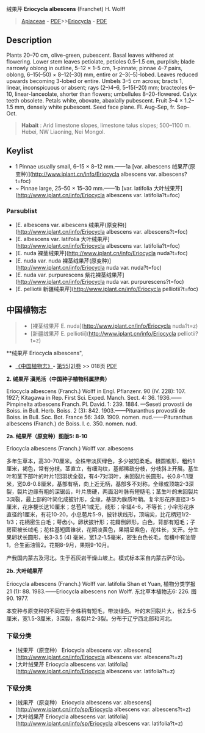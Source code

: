 绒果芹 **Eriocycla albescens** (Franchet) H. Wolff

> [Apiaceae](http://www.iplant.cn/info/Apiaceae?t=foc) - [PDF](http://www.iplant.cn/foc/pdf/Apiaceae.pdf)>>[Eriocycla](http://www.iplant.cn/info/Eriocycla?t=foc) - [PDF](http://www.iplant.cn/foc/pdf/Eriocycla.pdf)

## Description

Plants 20–70 cm, olive-green, pubescent. Basal leaves withered at flowering. Lower stem leaves petiolate, petioles 0.5–1.5 cm, purplish; blade narrowly oblong in outline, 5–12 × 1–5 cm, 1-pinnate; pinnae 4–7 pairs, oblong, 6–15(–50) × 8–12(–30) mm, entire or 2–3(–5)-lobed. Leaves reduced upwards becoming 3-lobed or entire. Umbels 3–5 cm across; bracts 1, linear, inconspicuous or absent; rays (2–)4–6, 5–15(–20) mm; bracteoles 6–10, linear-lanceolate, shorter than flowers; umbellules 8–20-flowered. Calyx teeth obsolete. Petals white, obovate, abaxially pubescent. Fruit 3–4 × 1.2–1.5 mm, densely white pubescent. Seed face plane. Fl. Aug–Sep, fr. Sep–Oct.


> **Habait** : 
> Arid limestone slopes, limestone talus slopes; 500–1100 m. Hebei, NW Liaoning, Nei Mongol.


## Keylist

* 1 Pinnae usually small, 6–15 × 8–12 mm.——1a  [var. albescens 绒果芹(原变种)](http://www.iplant.cn/info/Eriocycla albescens var. albescens?t=foc)
* ~ Pinnae large, 25–50 × 15–30 mm.——1b  [var. latifolia 大叶绒果芹](http://www.iplant.cn/info/Eriocycla albescens var. latifolia?t=foc)

### Parsublist

* [E.  albescens var. albescens  绒果芹(原变种)](http://www.iplant.cn/info/Eriocycla albescens var. albescens?t=foc)
* [E.  albescens var. latifolia  大叶绒果芹](http://www.iplant.cn/info/Eriocycla albescens var. latifolia?t=foc)
* [E.  nuda  裸茎绒果芹](http://www.iplant.cn/info/Eriocycla nuda?t=foc)
* [E.  nuda var. nuda  裸茎绒果芹(原变种)](http://www.iplant.cn/info/Eriocycla nuda var. nuda?t=foc)
* [E.  nuda var. purpurescens  紫花裸茎绒果芹](http://www.iplant.cn/info/Eriocycla nuda var. purpurescens?t=foc)
* [E.  pelliotii  新疆绒果芹](http://www.iplant.cn/info/Eriocycla pelliotii?t=foc)

## 中国植物志

> * [裸茎绒果芹  E.  nuda](http://www.iplant.cn/info/Eriocycla nuda?t=z)
> * [新疆绒果芹  E.  pelliotii](http://www.iplant.cn/info/Eriocycla pelliotii?t=z)


**绒果芹 Eriocycla albescens",


* [《中国植物志》](http://www.iplant.cn/frps)- [第55(2)卷](http://www.iplant.cn/frps/vol/55(2)) >> 018页 [PDF](http://www.iplant.cn/frps/pdf/55(2)/018.pdf)


**2. 绒果芹 滇羌活（中国种子植物科属辞典）**

Eriocycla albescens (Franch.) Wolff in Engl. Pflanzenr. 90 (IV. 228): 107. 1927; Kitagawa in Rep. First Sci. Exped. Manch. Sect. 4: 36. 1936.——Pimpinelta atbescens Franch. Pl. David. 1: 239. 1884. —Seseti provostii de Boiss. in Bull. Herb. Boiss. 2 (3): 842. 1903.——Pituranthus provostii de Boiss. in Bull. Soc. Bot. France 56: 349. 1909. nomen. nud.——Pituranthus albescens (Franch.) de Boiss. l. c. 350. nomen. nud.

**2a. 绒果芹（原变种）图版5: 8-10**

Eriocycla albescens (Franch.) Wolff var. albescens

多年生草本，高30-70厘米。全株带淡灰绿色，多少被短柔毛。根圆锥形，粗约1厘米，褐色，常有分枝。茎直立，有细沟纹，基部稀疏分枝，分枝斜上开展。基生叶和茎下部叶的叶片1回羽状全裂，有4-7对羽叶，末回裂片长圆形，长0.8-1.1厘米，宽0.6-0.8厘米，基部有柄，向上近无柄，基部多不对称，全缘或顶端2-3深裂，裂片边缘有粗的深锯齿，叶片质硬，两面沿叶脉有短糙毛；茎生叶的末回裂片3深裂，最上部的叶简化成披针形，全缘，基部为膜质叶鞘。复伞形花序直径3-5厘米，花序梗长达10厘米；总苞片1或无，线形；伞辐4-6，不等长；小伞形花序直径约1厘米，有花10-20，小总苞片5-9，披针状线形，顶端尖，比花柄短1/2-1/3；花柄密生白毛；萼齿小，卵状披针形；花瓣倒卵形，白色，背部有短毛；子房密被长绒毛；花柱基短圆锥状，花期淡黄色，果期呈紫色，花柱长，叉开。分生果卵状长圆形，长3-3.5 (4) 毫米，宽1.2-1.5毫米，密生白色长毛，每槽中有油管1，合生面油管2。花期8-9月，果期9-10月。

产我国内蒙古及河北。生于石灰岩干燥山坡上。模式标本采自内蒙古萨尔沁。

**2b. 大叶绒果芹**

Eriocycla albescens (Franch.) Wolff var. latifolia Shan et Yuan, 植物分类学报21 (1): 88. 1983.——Eriocycla albescens non Wolff. 东北草本植物志6: 226. 图 90. 1977.

本变种与原变种的不同在于全株稍有短毛，带淡绿色。叶的末回裂片大，长2.5-5厘米，宽1.5-3厘米，3深裂，各裂片2-3裂。分布于辽宁西北部和河北。

### 下级分类
* [绒果芹（原变种）  Eriocycla albescens var. albescens](http://www.iplant.cn/info/Eriocycla albescens var. albescens?t=z)
* [大叶绒果芹  Eriocycla albescens var. latifolia](http://www.iplant.cn/info/Eriocycla albescens var. latifolia?t=z)

### 下级分类
* [绒果芹（原变种）  Eriocycla albescens var. albescens](http://www.iplant.cn/info/sp/Eriocycla albescens var. albescens?t=z)
* [大叶绒果芹  Eriocycla albescens var. latifolia](http://www.iplant.cn/info/sp/Eriocycla albescens var. latifolia?t=z)
